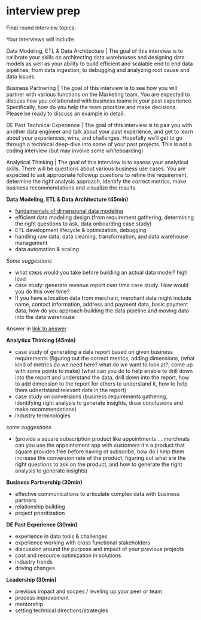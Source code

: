# interview prep

Final round interview topics:

Your interviews will include: 

Data Modeling, ETL & Data Architecture | The goal of this interview is to calibrate your skills on architecting data warehouses and designing data models as well as your ability to build efficient and scalable end to end data pipelines, from data ingestion, to debugging and analyzing root cause and data issues.

Business Partnering | The goal of this interview is to see how you will partner with various functions on the Marketing team. You are expected to discuss how you collaborated with business teams in your past experience. Specifically, how do you help the team prioritize and make decisions. Please be ready to discuss an example in detail.

DE Past Technical Experience | The goal of this interview is to pair you with another data engineer and talk about your past experience, and get to learn about your experiences, wins, and challenges. Hopefully we’ll get to go through a technical deep-dive into some of your past projects. This is not a coding interview (but may involve some whiteboarding)

Analytical Thinking | The goal of this interview is to assess your analytical skills. There will be questions about various business use cases. You are expected to ask appropriate followup questions to refine the requirement, determine the right analysis approach, identify the correct metrics, make business recommendations and visualize the results.


**Data Modeling, ETL & Data Architecture (45min)**
- [fundamentals of dimensional data modeling](data_modeling.md)
- efficient data modeling design (from requirement gathering, determining the right questions to ask, data onboarding case study)
- ETL development lifecycle & optimization, debugging
- handling raw data, data cleaning, transformation, and data warehouse management
- data automation & scaling

_Some suggestions_
- what steps would you take before building an actual data model? high level
- case study: generate revenue report over time case study. How would you do this over time?
- If you have a location data from merchant, merchant data might include name, contact information, address and payment data, basic payment data, how do you approach building the data pipeline and moving data into the data warehouse

Answer in [link to answer](./final_rd_part_1.md)

**Analytics Thinking (45min)**
- case study of generating a data report based on given business requirements (figuring out the correct metrics, adding dimensions,
  (what kind of metrics do we need here? what do we want to look at?, come up with some points to make)
  (what can you do to help enable to drill down into the report and understand the data, drill down into the report, how to add dimension to the report for others to understand it, how to help them udnertstand relevant data in the report)
- case study on conversions (business requirements gathering, identifying right analysis to generate insights, draw conclusions and make recommendations)
- industry terminologies

_some suggestions_
- (provide a square subscription product like appointments ....merchnats can you use the appointsment app with customers it's a product that square provides free before having ot subscribe, how do I help them increase the conversion rate of the product, figuring out what are the right questions to ask on the product, and how to generate the right analysis to generate insights)


**Business Partnership (30min)**
- effective communications to articulate complex data with business partners
- relationship building
- project prioritization

**DE Past Experience (30min)**
- experience in data tools & challenges
- experience working with cross functional stakeholders 
- discussion around the purpose and impact of your previous projects
- cost and resource optimization in solutions
- industry trends
- driving changes

**Leadership (30min)** 
- previous impact and scopes / leveling up your peer or team
- process improvement
- mentorship
- setting technical directions/strategies 
